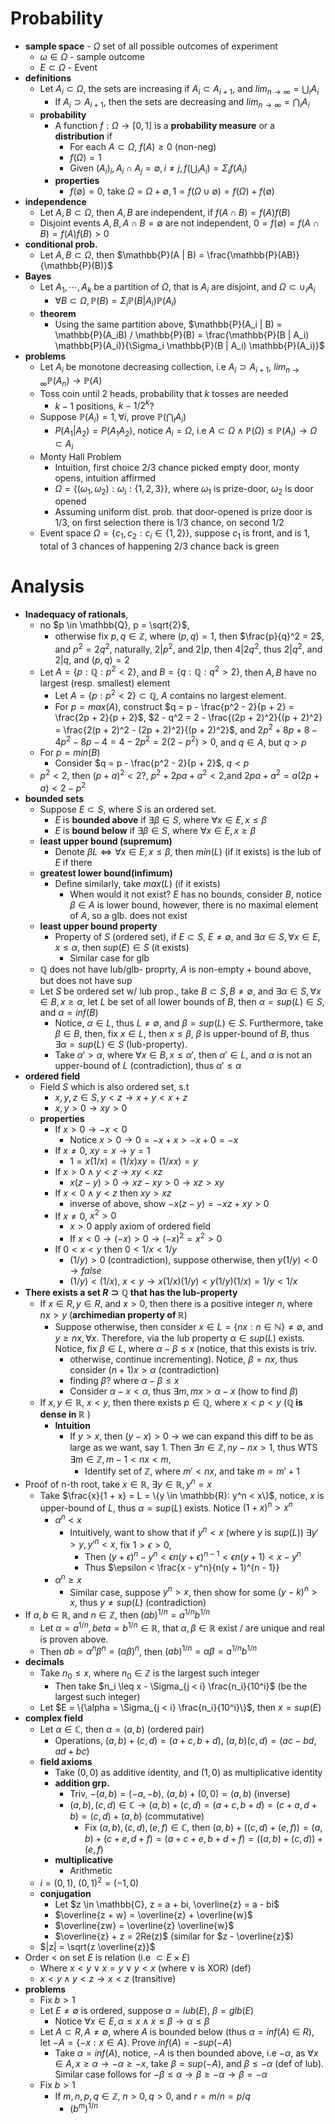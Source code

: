 # Probability
- **sample space** - $\Omega$ set of all possible outcomes of experiment
  - $\omega \in \Omega$ - sample outcome
  - $E \subset \Omega$ - Event
- **definitions**
  - Let $A_i \subset \Omega$, the sets are increasing if $A_{i} \subset A_{i + 1}$, and $lim_{n \rightarrow \infty} = \bigcup_i A_i$
    - If $A_i \supset A_{i + 1}$, then the sets are decreasing and $lim_{n \rightarrow \infty} = \bigcap_i A_i$
  - **probability**
    - A function $f : \Omega \rightarrow [0,1]$ is a **probability measure** or a **distribution** if
      - For each $A \subset \Omega$, $f(A) \geq 0$ (non-neg)
      - $f(\Omega) = 1$
      - Given $(A_i)_i, A_i \cap A_j = \emptyset, i \not = j, f(\bigcup_{i} A_i) = \Sigma_i f(A_i)$
    - **properties**
      - $f(\emptyset) = 0$, take $\Omega = \Omega + \emptyset, 1 = f(\Omega \cup \emptyset) = f(\Omega) + f(\emptyset)$
- **independence**
  - Let $A, B \subset \Omega$, then $A, B$ are independent, if $f(A \cap B) = f(A)f(B)$
  - Disjoint events $A, B, A \cap B = \emptyset$ are not independent, $0 = f(\emptyset) = f(A \cap B) = f(A)f(B) > 0$
- **conditional prob.**
  - Let $A, B \subset \Omega$, then $\mathbb{P}(A | B) = \frac{\mathbb{P}(AB)}{\mathbb{P}(B)}$
- **Bayes**
  - Let $A_1, \cdots, A_k$ be a partition of $\Omega$, that is $A_i$ are disjoint, and $\Omega \subset \cup_i A_i$
    - $\forall B \subset \Omega, \mathbb{P}(B) = \Sigma_i \mathbb{P}(B | A_i) \mathbb{P}(A_i)$
  - **theorem**
    - Using the same partition above, $\mathbb{P}(A_i | B) = \mathbb{P}(A_iB) / \mathbb{P}(B) = \frac{\mathbb{P}(B | A_i) \mathbb{P}(A_i)}{\Sigma_i \mathbb{P}(B | A_i) \mathbb{P}(A_i)}$
- **problems**
  - Let $A_i$ be monotone decreasing collection, i.e $A_i \supset A_{i + 1}$, $lim_{n \to \infty} \mathbb{P}(A_n) \rightarrow \mathbb{P}(A)$
  - Toss coin until 2 heads, probability that $k$ tosses are needed
    - $k - 1$ positions, $k - 1 / 2^k$?
  - Suppose $\mathbb{P}(A_i) = 1, \forall i$, prove $\mathbb{P}(\bigcap_i A_i)$
    - $P(A_1 | A_2) = P(A_1 A_2)$, notice $A_i = \Omega$, i.e $A\subset \Omega \land \mathbb{P}(\Omega) \leq \mathbb{P}(A_i) \rightarrow \Omega \subset A_i$
  - Monty Hall Problem
    - Intuition, first choice $2/3$ chance picked empty door, monty opens, intuition affirmed
    - $\Omega = \{(\omega_1, \omega_2) : \omega_i : \{1,2,3 \}\}$, where $\omega_1$ is prize-door, $\omega_2$ is door opened
    - Assuming uniform dist. prob. that door-opened is prize door is $1/3$, on first selection there is $1/3$ chance, on second $1/2$
  - Event space $\Omega = \{c_1, c_2 : c_i \in \{1,2\}\}$, suppose $c_1$ is front, and is $1$, total of 3 chances of happening $2/3$ chance back is green
# Analysis
 - **Inadequacy of rationals**, 
   - no $p \in \mathbb{Q}, p = \sqrt{2}$, 
     - otherwise fix $p, q \in \mathbb{Z}$, where $(p,q) = 1$, then $\frac{p}{q}^2 = 2$, and $p^2 = 2q^2$, naturally, $2 | p^2$, and $2 | p$, then $4 | 2q^2$, thus $2 | q^2$, and $2 | q$, and $(p, q) = 2$
   - Let $A = \{p : \mathbb{Q}: p^2 < 2\}$, and $B = \{q : \mathbb{Q} : q^2 > 2\}$, then $A, B$ have no largest (resp. smallest) element
     - Let $A = \{p : p^2 < 2\} \subset \mathbb{Q}$, $A$ contains no largest element.
      - For $p = max(A)$, construct $q = p - \frac{p^2 - 2}{p + 2} = \frac{2p + 2}{p + 2}$, $2 - q^2 = 2 - \frac{(2p + 2)^2}{(p + 2)^2} = \frac{2(p + 2)^2 - (2p + 2)^2}{(p + 2)^2}$, and $2p^2 + 8p  + 8 - 4p^2 - 8p - 4 = 4 - 2p^2 = 2(2 - p^2) > 0$, and $q \in A$, but $q > p$
    - For $p = min(B)$
      - Consider $q = p - \frac{p^2 - 2}{p + 2}$, $q < p$
    - $p^2 < 2$, then $(p + a)^2 < 2$?, $p^2 + 2pa + a^2 < 2$,and $2pa + a^2 = a(2p + a) < 2 - p^2$
- **bounded sets**
  - Suppose $E \subset S$, where $S$ is an ordered set.
    - $E$ is **bounded above** if $\exists \beta \in S$, where $\forall x \in E, x \leq \beta$
    - $E$ is **bound below** if $\exists \beta \in S$, where $\forall x \in E, x \geq \beta$
  - **least upper bound (supremum)**
    - Denote $\beta L \iff \forall x \in E, x \leq \beta$, then $min(L)$ (if it exists) is the lub of $E$ if there 
  - **greatest lower bound(infimum)**
    - Define similarly, take $max(L)$ (if it exists)
      - When would it not exist? $E$ has no bounds, consider $B$, notice $\beta \in A$ is lower bound, however, there is no maximal element of $A$, so a glb. does not exist
  - **least upper bound property** 
    - Property of $S$ (ordered set), if $E \subset S$, $E \not = \emptyset$, and $\exists \alpha \in S, \forall x \in E, x \leq \alpha$, then $sup(E) \in S$ (it exists)
      - Similar case for glb
  - $\mathbb{Q}$ does not have lub/glb- proprty, $A$ is non-empty + bound above, but does not have sup
  - Let $S$ be ordered set w/ lub prop., take $B \subset S, B \not= \emptyset$, and $\exists \alpha \in S, \forall x \in B, x \geq \alpha$, let $L$ be set of all lower bounds of $B$, then $\alpha = sup(L) \in S$, and $\alpha = inf(B)$
    - Notice, $\alpha \in L$, thus $L \not= \emptyset$, and $\beta = sup(L) \in S$. Furthermore, take $\beta \in B$, then, fix $x \in L$, then $x \leq \beta$, $\beta$ is upper-bound of $B$, thus $\exists \alpha = sup(L) \in S$ (lub-property).
    - Take $\alpha' > \alpha$, where $\forall x \in B, x \leq \alpha'$, then $\alpha' \in L$, and $\alpha$ is not an upper-bound of $L$ (contradiction), thus $\alpha' \leq \alpha$
- **ordered field**
  - Field $S$ which is also ordered set, s.t
    - $x, y, z \in S, y < z \to x + y < x + z$
    - $x, y > 0 \to xy > 0$
  - **properties**
    - If $x > 0 \rightarrow -x < 0$
      - Notice $x > 0 \rightarrow 0 = -x + x > -x + 0 = -x$
    - If $x \not= 0$, $xy = x \to y = 1$
      - $1 = x (1/x) = (1/x)xy = (1/x x) = y$
    - If $x > 0 \land y < z \to xy < xz$
      - $x(z - y) > 0 \rightarrow xz - xy > 0 \rightarrow xz > xy$
    - If $x < 0 \land y < z$ then $xy > xz$
      - inverse of above, show $-x(z - y) = -xz + xy > 0$
    - If $x \not= 0$, $x^2 > 0$
      - $x > 0$ apply axiom of ordered field
      - If $x < 0 \rightarrow (-x) > 0 \rightarrow (-x)^2 = x^2 > 0$
    - If $0 < x < y$ then $0 < 1/x < 1/y$
      - $(1/y) > 0$ (contradiction), suppose otherwise, then $y(1/y) < 0 \rightarrow false$
      - $(1/y) < (1/x)$, $x < y \rightarrow x(1/x)(1/y) < y(1/y)(1/x) = 1/y < 1/x$
- **There exists a set $R \supset \mathbb{Q}$ that has the lub-property**
  - If $x \in R, y \in R$, and $x > 0$, then there is a positive integer $n$, where $nx > y$ (**archimedian property of $\mathbb{R}$**)
    - Suppose otherwise, then consider $x \in L = \{nx : n \in \mathbb{N}\} \not= \emptyset$, and $y \geq nx, \forall x$. Therefore, via the lub property $\alpha \in sup(L)$ exists. Notice, fix $\beta \in L$, where $\alpha - \beta \leq x$ (notice, that this exists is triv. 
      - otherwise, continue incrementing). Notice, $\beta = nx$, thus consider $(n + 1)x > \alpha$ (contradiction)
      - finding $\beta$? where $\alpha - \beta \leq x$
      - Consider $\alpha - x < \alpha$, thus $\exists m, mx > \alpha - x$ (how to find $\beta$)
  - If $x, y \in \mathbb{R}$, $x < y$, then there exists $p \in \mathbb{Q}$, where $x < p < y$ (**$\mathbb{Q}$ is dense in $\mathbb{R}$** )
    - **Intuition**
      - If $y > x$, then $(y - x) > 0$ -> we can expand this diff to be as large as we want, say 1. Then $\exists n \in \mathbb{Z}, ny - nx > 1$, thus WTS $\exists m \in \mathbb{Z}, m - 1 < nx < m$, 
        - Identify set of $\mathbb{Z}$, where $m' < nx$, and take $m = m' + 1$
- Proof of n-th root, take $x \in \mathbb{R}$, $\exists y \in \mathbb{R}, y^n = x$
  - Take $\frac{x}{1 + x} = L = \{y \in \mathbb{R}: y^n < x\}$, notice, $x$ is upper-bound of $L$, thus $\alpha = sup(L)$ exists. Notice $(1 + x)^n > x^n$
    - $\alpha^n < x$
      - Intuitively, want to show that if $y^n < x$ (where $y$ is $sup(L)$) $\exists y' > y, y'^{n} < x$, fix $1 > \epsilon > 0$,
        - Then $(y + \epsilon)^n - y^n < \epsilon n(y + \epsilon)^{n - 1} < \epsilon n(y + 1) < x - y^n$
        - Thus $\epsilon < \frac{x - y^n}{n(y + 1)^{n - 1}}
    - $\alpha^n \geq x$
        - Similar case, suppose $y^n > x$, then show for some $(y - k)^n > x$, thus $y \not= sup(L)$ (contradiction)
- If $a, b \in \mathbb{R}$, and $n \in \mathbb{Z}$, then $(ab)^{1/n} = a^{1/n}b^{1/n}$
  - Let $\alpha = a^{1/n}, beta = b^{1/n} \in \mathbb{R}$, that $\alpha, \beta \in \mathbb{R}$ exist / are unique and real is proven above.
  - Then $ab = \alpha^n \beta^n = (\alpha \beta)^n$, then $(ab)^{1/n} = \alpha \beta = a^{1/n} b^{1/n}$
- **decimals**
  - Take $n_0 \leq x$, where $n_0 \in \mathbb{Z}$ is the largest such integer
    - Then take $n_i \leq x - \Sigma_{j < i} \frac{n_i}{10^i}$ (be the largest such integer)
  - Let $E = \{\alpha = \Sigma_{j < i} \frac{n_i}{10^i}\}$, then $x = sup(E)$
- **complex field**
  - Let $\alpha \in \mathbb{C}$, then $\alpha = (a, b)$ (ordered pair)
    - Operations, $(a, b) + (c, d) = (a + c, b + d)$, $(a, b)(c, d) = (ac - bd, ad + bc)$
  - **field axioms**
    - Take $(0, 0)$ as additive identity, and $(1, 0)$ as multiplicative identity
    - **addition grp.**
      - Triv, $-(a, b) = (-a, -b)$, $(a, b) + (0, 0) = (a, b)$ (inverse)
      - $(a, b), (c, d) \in \mathbb{C} \rightarrow (a, b) + (c, d) = (a + c, b + d) = (c + a, d + b) = (c,d) + (a, b)$ (commutative)
        - Fix $(a,b), (c, d), (e, f) \in \mathbb{C}$, then $(a, b) + ((c, d) + (e, f)) = (a, b) + (c + e, d + f) = (a + c + e, b + d + f) = ((a, b) + (c, d)) + (e, f)$
    - **multiplicative**
      - Arithmetic
  - $i = (0, 1)$, $(0, 1)^2 = (-1, 0)$
  - **conjugation**
    - Let $z \in \mathbb{C}, z = a + bi, \overline{z} = a - bi$
    - $\overline{z + w} = \overline{z} + \overline{w}$
    - $\overline{zw} = \overline{z} \overline{w}$
    - $\overline{z} + z = 2Re(z)$ (similar for $z - \overline{z}$)
  - $|z| = \sqrt{z \overline{z}}$
- Order $<$ on set $E$ is relation (i.e $\subset E \times E$)
  - Where $x < y \lor x = y \lor y < x$ (where $\lor$ is XOR) (def)
  - $x < y \land y < z \rightarrow x < z$ (transitive)
- **problems**
  - Fix $b > 1$
  - Let $E \not= \emptyset$ is ordered, suppose $\alpha = lub(E)$, $\beta = glb(E)$
    - Notice $\forall x \in E, \alpha \leq x \land x \leq \beta \rightarrow \alpha \leq \beta$
  - Let $A \subset R, A \not= \emptyset$, where $A$ is bounded below (thus $\alpha = inf(A) \in R$), let $-A = \{-x : x \in A\}$. Prove $inf(A) = -sup(-A)$
    - Take $\alpha = inf(A)$, notice, $-A$ is then bounded above, i.e $-\alpha$, as $\forall x \in A, x \geq \alpha \rightarrow -\alpha \geq -x$, take $\beta = sup(-A)$, and $\beta \leq -\alpha$ (def of lub). Similar case follows for $-\beta \leq \alpha \rightarrow \beta \geq -\alpha \rightarrow \beta = -\alpha$
  - Fix $b > 1$
    - If $m, n, p, q \in \mathbb{Z}$, $n > 0, q > 0$, and $r = m/n = p/q$
      - $(b^m)^{1/n}$
